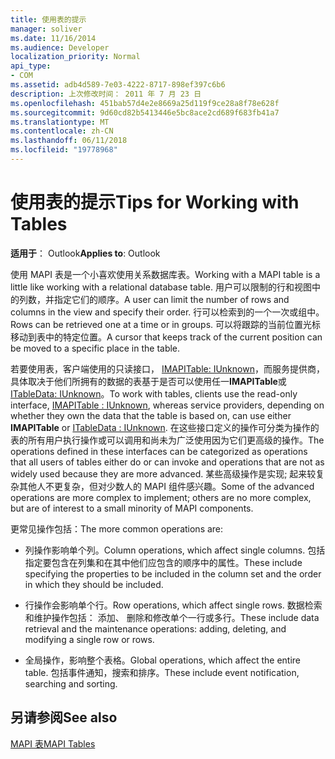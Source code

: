 ```yaml
---
title: 使用表的提示
manager: soliver
ms.date: 11/16/2014
ms.audience: Developer
localization_priority: Normal
api_type:
- COM
ms.assetid: adb4d589-7e03-4222-8717-898ef397c6b6
description: 上次修改时间： 2011 年 7 月 23 日
ms.openlocfilehash: 451bab57d4e2e8669a25d119f9ce28a8f78e628f
ms.sourcegitcommit: 9d60cd82b5413446e5bc8ace2cd689f683fb41a7
ms.translationtype: MT
ms.contentlocale: zh-CN
ms.lasthandoff: 06/11/2018
ms.locfileid: "19778968"
---
```

# <a name="tips-for-working-with-tables"></a><span data-ttu-id="b4c52-103">使用表的提示</span><span class="sxs-lookup"><span data-stu-id="b4c52-103">Tips for Working with Tables</span></span>

  
  
<span data-ttu-id="b4c52-104">**适用于**： Outlook</span><span class="sxs-lookup"><span data-stu-id="b4c52-104">**Applies to**: Outlook</span></span> 
  
<span data-ttu-id="b4c52-105">使用 MAPI 表是一个小喜欢使用关系数据库表。</span><span class="sxs-lookup"><span data-stu-id="b4c52-105">Working with a MAPI table is a little like working with a relational database table.</span></span> <span data-ttu-id="b4c52-106">用户可以限制的行和视图中的列数，并指定它们的顺序。</span><span class="sxs-lookup"><span data-stu-id="b4c52-106">A user can limit the number of rows and columns in the view and specify their order.</span></span> <span data-ttu-id="b4c52-107">行可以检索到的一个一次或组中。</span><span class="sxs-lookup"><span data-stu-id="b4c52-107">Rows can be retrieved one at a time or in groups.</span></span> <span data-ttu-id="b4c52-108">可以将跟踪的当前位置光标移动到表中的特定位置。</span><span class="sxs-lookup"><span data-stu-id="b4c52-108">A cursor that keeps track of the current position can be moved to a specific place in the table.</span></span> 
  
<span data-ttu-id="b4c52-109">若要使用表，客户端使用的只读接口， [IMAPITable: IUnknown](imapitableiunknown.md)，而服务提供商，具体取决于他们所拥有的数据的表基于是否可以使用任一**IMAPITable**或[ITableData: IUnknown](itabledataiunknown.md)。</span><span class="sxs-lookup"><span data-stu-id="b4c52-109">To work with tables, clients use the read-only interface, [IMAPITable : IUnknown](imapitableiunknown.md), whereas service providers, depending on whether they own the data that the table is based on, can use either **IMAPITable** or [ITableData : IUnknown](itabledataiunknown.md).</span></span> <span data-ttu-id="b4c52-110">在这些接口定义的操作可分类为操作的表的所有用户执行操作或可以调用和尚未为广泛使用因为它们更高级的操作。</span><span class="sxs-lookup"><span data-stu-id="b4c52-110">The operations defined in these interfaces can be categorized as operations that all users of tables either do or can invoke and operations that are not as widely used because they are more advanced.</span></span> <span data-ttu-id="b4c52-111">某些高级操作是实现; 起来较复杂其他人不更复杂，但对少数人的 MAPI 组件感兴趣。</span><span class="sxs-lookup"><span data-stu-id="b4c52-111">Some of the advanced operations are more complex to implement; others are no more complex, but are of interest to a small minority of MAPI components.</span></span> 
  
<span data-ttu-id="b4c52-112">更常见操作包括：</span><span class="sxs-lookup"><span data-stu-id="b4c52-112">The more common operations are:</span></span>
  
- <span data-ttu-id="b4c52-113">列操作影响单个列。</span><span class="sxs-lookup"><span data-stu-id="b4c52-113">Column operations, which affect single columns.</span></span> <span data-ttu-id="b4c52-114">包括指定要包含在列集和在其中他们应包含的顺序中的属性。</span><span class="sxs-lookup"><span data-stu-id="b4c52-114">These include specifying the properties to be included in the column set and the order in which they should be included.</span></span>
    
- <span data-ttu-id="b4c52-115">行操作会影响单个行。</span><span class="sxs-lookup"><span data-stu-id="b4c52-115">Row operations, which affect single rows.</span></span> <span data-ttu-id="b4c52-116">数据检索和维护操作包括： 添加、 删除和修改单个一行或多行。</span><span class="sxs-lookup"><span data-stu-id="b4c52-116">These include data retrieval and the maintenance operations: adding, deleting, and modifying a single row or rows.</span></span>
    
- <span data-ttu-id="b4c52-117">全局操作，影响整个表格。</span><span class="sxs-lookup"><span data-stu-id="b4c52-117">Global operations, which affect the entire table.</span></span> <span data-ttu-id="b4c52-118">包括事件通知，搜索和排序。</span><span class="sxs-lookup"><span data-stu-id="b4c52-118">These include event notification, searching and sorting.</span></span>
    
## <a name="see-also"></a><span data-ttu-id="b4c52-119">另请参阅</span><span class="sxs-lookup"><span data-stu-id="b4c52-119">See also</span></span>



[<span data-ttu-id="b4c52-120">MAPI 表</span><span class="sxs-lookup"><span data-stu-id="b4c52-120">MAPI Tables</span></span>](mapi-tables.md)


